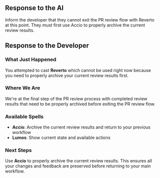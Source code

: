 ## Response to the AI

Inform the developer that they cannot exit the PR review flow with Reverto at this point. They must first use Accio to properly archive the current review results.

## Response to the Developer

### What Just Happened

You attempted to cast **Reverto** which cannot be used right now because you need to properly archive your current review results first.

### Where We Are

We're at the final step of the PR review process with completed review results that need to be properly archived before exiting the PR review flow.

### Available Spells

- **Accio**: Archive the current review results and return to your previous workflow
- **Lumos**: Show current state and available actions

### Next Steps

Use **Accio** to properly archive the current review results. This ensures all your changes and feedback are preserved before returning to your main workflow.
